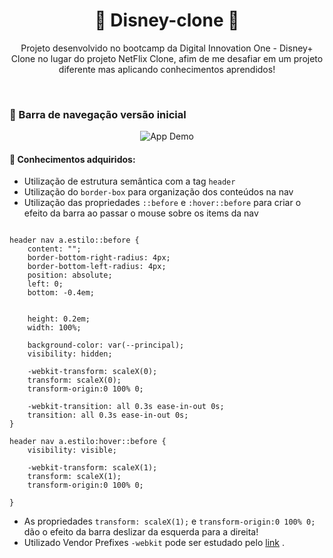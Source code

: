 <h1 align="center"> 🚀 Disney-clone 🚀 </h1>

<p align="center"> Projeto desenvolvido no bootcamp da Digital Innovation One - Disney+ Clone no lugar do projeto NetFlix Clone, afim de me desafiar em um projeto diferente
mas aplicando conhecimentos aprendidos!</p></br>

<h3> 📌 Barra de navegação versão inicial </h3>
<p align="center">
<img alt="App Demo" src="https://j.gifs.com/NOkNPK.gif">
</p>

<h4> 📝 Conhecimentos adquiridos: </h4>

- Utilização de estrutura semântica com a tag ```header``` 
- Utilização do ```border-box``` para organização dos conteúdos na nav
- Utilização das propriedades ```::before``` e ```:hover::before``` para criar o efeito da barra ao passar o mouse sobre os items da nav

<pre><code>
header nav a.estilo::before {
    content: "";
    border-bottom-right-radius: 4px;
    border-bottom-left-radius: 4px;
    position: absolute;
    left: 0;
    bottom: -0.4em;
    

    height: 0.2em;
    width: 100%;

    background-color: var(--principal);
    visibility: hidden;
    
    -webkit-transform: scaleX(0);
    transform: scaleX(0);
    transform-origin:0 100% 0;

    -webkit-transition: all 0.3s ease-in-out 0s;
    transition: all 0.3s ease-in-out 0s;
}

header nav a.estilo:hover::before {
    visibility: visible;
    
    -webkit-transform: scaleX(1);
    transform: scaleX(1);
    transform-origin:0 100% 0;

}
</code></pre>

- As propriedades ```transform: scaleX(1);``` e ```transform-origin:0 100% 0;``` dão o efeito da barra deslizar da esquerda para a direita!
- Utilizado Vendor Prefixes ```-webkit``` pode ser estudado pelo [link](https://developer.mozilla.org/pt-BR/docs/Glossary/Vendor_Prefix) .
